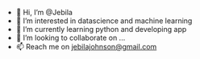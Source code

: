 - 👋 Hi, I’m @Jebila
- 👀 I’m interested in datascience and machine learning
- 🌱 I’m currently learning python and developing app
- 💞️ I’m looking to collaborate on ...
- 📫 Reach me on jebilajohnson@gmail.com

<!---
Jebila/Jebila is a ✨ special ✨ repository because its `README.md` (this file) appears on your GitHub profile.
You can click the Preview link to take a look at your changes.
--->
